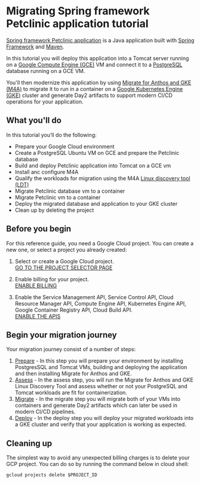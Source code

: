 # Migrating Spring framework Petclinic application tutorial 

[Spring framework Petclinic application](https://github.com/spring-petclinic/spring-framework-petclinic) is a Java application built with [Spring Framework](https://spring.io/projects/spring-framework) and [Maven](https://maven.apache.org/).

In this tutorial you will deploy this application into a Tomcat server running on a [Google Compute Engine (GCE)](https://cloud.google.com/compute) VM and connect it to a [PostgreSQL](https://www.postgresql.org/) database running on a GCE VM.

You'll then modernize this application by using [Migrate for Anthos and GKE (M4A)](https://cloud.google.com/migrate/anthos) to migrate it to run in a container on a [Google Kubernetes Engine (GKE)](https://cloud.google.com/kubernetes-engine) cluster and generate Day2 artifacts to support modern CI/CD operations for your application.

## What you'll do

In this tutorial you’ll do the following:

* Prepare your Google Cloud environment
* Create a PostgreSQL Ubuntu VM on GCE  and prepare the Petclinic database
* Build and deploy Petclinic application into Tomcat on a GCE vm
* Install anc configure M4A
* Qualify the workloads for migration using the M4A [Linux discovery tool (LDT)](https://cloud.google.com/migrate/anthos/docs/linux-assessment-tool)
* Migrate Petclinic database vm to a container
* Migrate Petclinic vm to a container
* Deploy the migrated database and application to your GKE cluster
* Clean up by deleting the project

## Before you begin

For this reference guide, you need a Google Cloud project. You can create a new one, or select a project you already created:

1. Select or create a Google Cloud project.  
[GO TO THE PROJECT SELECTOR PAGE](https://console.cloud.google.com/cloud-resource-manager)

2. Enable billing for your project.  
[ENABLE BILLING](https://support.google.com/cloud/answer/6293499#enable-billing)

3. Enable the Service Management API, Service Control API, Cloud Resource Manager API, Compute Engine API, Kubernetes Engine API, Google Container Registry API, Cloud Build API.  
[ENABLE THE APIS](https://console.cloud.google.com/flows/enableapi?apiid=servicemanagement.googleapis.com%20servicecontrol.googleapis.com%20cloudresourcemanager.googleapis.com%20compute.googleapis.com%20container.googleapis.com%20containerregistry.googleapis.com%20cloudbuild.googleapis.com)

## Begin your migration journey
Your migration journey consist of a number of steps:  
1. [Prepare](1-prepare/README.md) - In this step you will prepare your environment by installing PostgresSQL and Tomcat VMs, building and deploying the application and then installing Migrate for Anthos and GKE.
2. [Assess](2-assess/README.md) - In the assess step, you will run the Migrate for Anthos and GKE Linux Discovery Tool and assess whether or not your PostgreSQL and Tomcat workloads are fit for containerization.
3. [Migrate](3-migrate/README.md) - In the migrate step you will migrate both of your VMs into containers and generate Day2 artifacts which can later be used in modern CI/CD pipelines.
4. [Deploy](4-deploy/README.md) - In the deploy step you will deploy your migrated workloads into a GKE cluster and verify that your application is working as expected.

## Cleaning up
The simplest way to avoid any unexpected billing charges is to delete your GCP project. You can do so by running the command below in cloud shell:
```
gcloud projects delete $PROJECT_ID
```